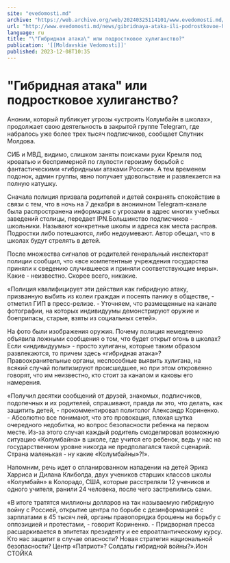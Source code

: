 ```yaml
---
site: "evedomosti.md"
archive: "https://web.archive.org/web/20240325114101/www.evedomosti.md/news/gibridnaya-ataka-ili-podrostkovoe-huliganstvo"
url: "http://www.evedomosti.md/news/gibridnaya-ataka-ili-podrostkovoe-huliganstvo"
language: ru
title: "\"Гибридная атака\" или подростковое хулиганство?"
publication: '[[Moldavskie Vedomosti]]'
published: 2023-12-08T10:35
---
```


# "Гибридная атака" или подростковое хулиганство?

Аноним, который публикует угрозы «устроить Колумбайн в школах», продолжает свою деятельность в закрытой группе Telegram, где набралось уже более трех тысяч подписчиков, сообщает Спутник Молдова.

СИБ и МВД, видимо, слишком заняты поисками руки Кремля под кроватью и беспримерной по глупости героизму борьбой с фантастическими «гибридными атаками России». А тем временем подонок, админ группы, явно получает удовольствие и развлекается на полную катушку.

Сначала полиция призвала родителей и детей сохранять спокойствие в связи с тем, что в ночь на 7 декабря в анонимном Telegram-канале была распространена информация с угрозами в адрес многих учебных заведений столицы, передает IPN.Большинство подписчиков - школьники. Называют конкретные школы и адреса как места расправ. Подростки либо потешаются, либо недоумевают. Автор обещал, что в школах будут стрелять в детей.

После множества сигналов от родителей генеральный инспекторат полиции сообщил, что «все компетентные учреждения государства приняли к сведению случившееся и приняли соответствующие меры». Какие - неизвестно. Скорее всего, никакие.

«Полиция квалифицирует эти действия как гибридную атаку, призванную выбить из колеи граждан и посеять панику в обществе, - отметил ГИП в пресс-релизе. - Уточняем, что размещенные на канале фотографии, на которых индивидуумы демонстрируют оружие и боеприпасы, старые, взяты из социальных сетей».

На фото были изображения оружия. Почему полиция немедленно объявила ложными сообщения о том, что будет открыт огонь в школах? Если «индивидуумы» - просто хулиганы, которые таким образом развлекаются, то причем здесь «гибридная атака»? Правоохранительные органы, неспособные выявить хулигана, на всякий случай политизируют происшедшее, но при этом откровенно говорят, что им неизвестно, кто стоит за каналом и каковы его намерения.

«Получил десятки сообщений от друзей, знакомых, подписчиков, подопечных и их родителей, спрашивают, правда ли это, что делать, как защитить детей, - прокомментировал политолог Александр Кориненко. - Абсолютно все понимают, что это провокация, плохая шутка очередного недобитка, но вопрос безопасности ребенка на первом месте. Из-за этого случая каждый родитель смоделировал возможную ситуацию «Колумбайна» в школе, где учится его ребенок, ведь у нас на государственном уровне никогда не предполагался такой сценарий. Страна маленькая - ну какие «Колумбайны»?!».

Напомним, речь идет о спланированном нападении на детей Эрика Харриса и Дилана Клиболда, двух учеников старших классов школы «Колумбайн» в Колорадо, США, которые расстреляли 12 учеников и одного учителя, ранили 24 человека, после чего застрелились сами.

«В итоге тратятся миллионы долларов на так называемую гибридную войну с Россией, открытие центра по борьбе с дезинформацией с зарплатами в 45 тысяч лей, органы правопорядка брошены на борьбу с оппозицией и протестами, - говорит Кориненко. - Придворная пресса расшаркивается в эпитетах президенту и ее евроатлантическому курсу. Кто нас защитит в случае опасности? Новая стратегия национальной безопасности? Центр «Патриот»? Солдаты гибридной войны?».Ион СТОЙКА